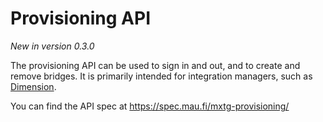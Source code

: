 # Provisioning API
_New in version 0.3.0_

The provisioning API can be used to sign in and out, and to create and remove
bridges. It is primarily intended for integration managers, such as
[Dimension](https://dimension.t2bot.io/).

You can find the API spec at <https://spec.mau.fi/mxtg-provisioning/>

